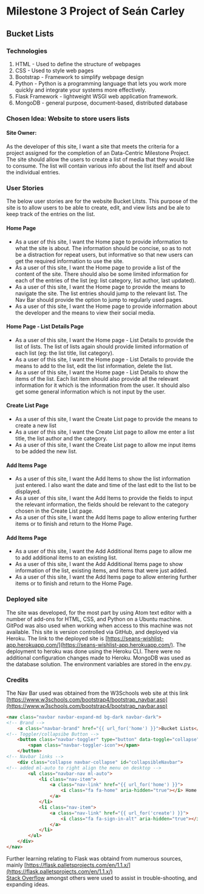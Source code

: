 # Milestone 3 Project of Seán Carley
## Bucket Lists

### Technologies
1. HTML - Used to define the structure of webpages
1. CSS - Used to style web pages
1. Bootstrap - Framework to simplify webpage design
1. Python - Python is a programming language that lets you work more quickly 
    and integrate your systems more effectively.
1. Flask Framework - lightweight WSGI web application framework.
1. MongoDB - general purpose, document-based, distributed database

### Chosen Idea: Website to store users lists
#### Site Owner:
As the developer of this site, I want a site that meets the criteria for a
project assigned for the completion of an Data-Centric Milestone Project. The
site should allow the users to create a list of media that they would like to
consume. The list will contain various info about the list itself and about the
individual entries.

### User Stories
The below user stories are for the website Bucket Litsts. This purpose of the site
is to allow users to be able to create, edit, and view lists and be ale to keep
track of the entries on the list.

#### Home Page
* As a user of this site, I want the Home page to provide information to what the 
site is about. The information should be concise, so as to not be a distraction for 
repeat users, but informative so that new users can get the required information to 
use the site.
* As a user of this site, I want the Home page to provide a list of the content of 
the site. There should also be some limited information for each of the entries of 
the list (eg: list category, list author, last updated).
* As a user of this site, I want the Home page to provide the means to navigate the 
site. The list entries should jump to the relevant list. The Nav Bar should provide 
the option to jump to regularly used pages.
* As a user of this site, I want the Home page to provide information about the 
developer and the means to view their social media.

#### Home Page - List Details Page
* As a user of this site, I want the Home page - List Details to provide the list of 
lists. The list of lists again should provide limited information of each list (eg: 
the list title, list category).
* As a user of this site, I want the Home page - List Details to provide the means 
to add to the list, edit the list information, delete the list.
* As a user of this site, I want the Home page - List Details to show the items of 
the list. Each list item should also provide all the relevant information for it 
which is the information from the user. It should also get some general information 
which is not input by the user.

#### Create List Page
* As a user of this site, I want the Create List page to provide the means to create a 
new list
* As a user of this site, I want the Create List page to allow me enter a list title, 
the list author and the category.
* As a user of this site, I want the Create List page to allow me input items to be added
the new list.

#### Add Items Page
* As a user of this site, I want the Add Items to show the list information just 
entered. I also want the date and time of the last edit to the list to be displayed.
* As a user of this site, I want the Add Items to provide the fields to input the relevant
information, the fields should be relevant to the category chosen in the Create List page.
* As a user of this site, I want the Add Items page to allow entering further items or to 
finish and return to the Home Page.

#### Add Items Page
* As a user of this site, I want the Add Additional Items page to allow me to add additional 
items to an existing list.
* As a user of this site, I want the Add Additional Items page to show information of the list, 
existing items, and items that were just added.
* As a user of this site, I want the Add Items page to allow entering further items or to 
finish and return to the Home Page.

### Deployed site
The site was developed, for the most part by using Atom text editor with a number of add-ons for 
HTML, CSS, and Python on a Ubuntu machine. GitPod was also used when working when access to this machine 
was not available. This site is version controlled via GitHub, and 
deployed via Heroku. The link to the deployed site is 
[https://seans-wishlist-app.herokuapp.com/](https://seans-wishlist-app.herokuapp.com/). The deployment 
to heroku was done using the Heroku CLI. There were no additional configuration changes made to Heroku. 
MongoDB was used as the database solution. The environment variables are stored in the env.py.

### Credits
The Nav Bar used was obtained from the W3Schools web site at this link 
[https://www.w3schools.com/bootstrap4/bootstrap_navbar.asp](https://www.w3schools.com/bootstrap4/bootstrap_navbar.asp)

```html
<nav class="navbar navbar-expand-md bg-dark navbar-dark">
<!-- Brand -->
    <a class="navbar-brand" href="{{ url_for('home') }}">Bucket Lists</a>
<!-- Toggler/collapsibe Button -->
    <button class="navbar-toggler" type="button" data-toggle="collapse" data-target="#collapsibleNavbar">
        <span class="navbar-toggler-icon"></span>
    </button>
<!-- Navbar links -->
    <div class="collapse navbar-collapse" id="collapsibleNavbar">
<!-- added ml-auto to right align the menu on desktop -->
        <ul class="navbar-nav ml-auto">
            <li class="nav-item">
                <a class="nav-link" href="{{ url_for('home') }}">
                    <i class="fa fa-home" aria-hidden="true"></i> Home
                </a>
            </li>
            <li class="nav-item">
                <a class="nav-link" href="{{ url_for('create') }}">
                    <i class="fa fa-sign-in-alt" aria-hidden="true"></i> Create list
                </a>
            </li>
        </ul>
    </div>
</nav>
```

Further learning relating to Flask was obtaind from numerous sources, mainly [https://flask.palletsprojects.com/en/1.1.x/](https://flask.palletsprojects.com/en/1.1.x/)  
[Stack Overflow](https://stackoverflow.com/) amongst others were used to assist in trouble-shooting, and expanding ideas.